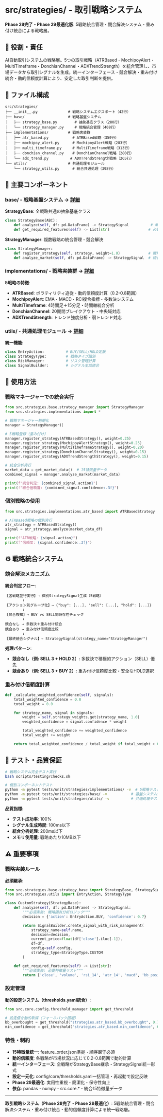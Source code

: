 # src/strategies/ - 取引戦略システム

**Phase 28完了・Phase 29最適化版**: 5戦略統合管理・競合解決システム・重み付け統合による戦略層。

## 🎯 役割・責任

AI自動取引システムの戦略層。5つの取引戦略（ATRBased・MochipoyAlert・MultiTimeframe・DonchianChannel・ADXTrendStrength）を統合管理し、市場データから取引シグナルを生成。統一インターフェース・競合解決・重み付け統合・動的信頼度計算により、安定した取引判断を提供。

## 📂 ファイル構成

```
src/strategies/
├── __init__.py              # 戦略システムエクスポート（42行）
├── base/                    # 戦略基盤システム
│   ├── strategy_base.py        # 抽象基底クラス（280行）
│   └── strategy_manager.py     # 戦略統合管理（408行）
├── implementations/         # 戦略実装群
│   ├── atr_based.py           # ATRBased戦略（350行）
│   ├── mochipoy_alert.py      # MochipoyAlert戦略（283行）
│   ├── multi_timeframe.py     # MultiTimeframe戦略（313行）
│   ├── donchian_channel.py    # DonchianChannel戦略（280行）
│   └── adx_trend.py          # ADXTrendStrength戦略（265行）
└── utils/                   # 共通処理モジュール
    └── strategy_utils.py      # 統合共通処理（398行）
```

## 🔧 主要コンポーネント

### **base/ - 戦略基盤システム** → [詳細](base/README.md)

**StrategyBase**: 全戦略共通の抽象基底クラス
```python
class StrategyBase(ABC):
    def analyze(self, df: pd.DataFrame) -> StrategySignal          # 戦略分析（抽象）
    def get_required_features(self) -> List[str]                  # 必要特徴量
```

**StrategyManager**: 複数戦略の統合管理・競合解決
```python
class StrategyManager:
    def register_strategy(self, strategy, weight=1.0)             # 戦略登録
    def analyze_market(self, df: pd.DataFrame) -> StrategySignal  # 統合分析
```

### **implementations/ - 戦略実装群** → [詳細](implementations/README.md)

**5戦略の特徴**:
- **ATRBased**: ボラティリティ追従・動的信頼度計算（0.2-0.8範囲）
- **MochipoyAlert**: EMA・MACD・RCI複合指標・多数決システム
- **MultiTimeframe**: 4時間足＋15分足・時間軸統合分析
- **DonchianChannel**: 20期間ブレイクアウト・中央域対応
- **ADXTrendStrength**: トレンド強度分析・弱トレンド対応

### **utils/ - 共通処理モジュール** → [詳細](utils/README.md)

**統一機能**:
```python
class EntryAction:          # BUY/SELL/HOLD定数
class StrategyType:         # 戦略タイプ識別
class RiskManager:          # リスク管理計算
class SignalBuilder:        # シグナル生成統合
```

## 🚀 使用方法

### **戦略マネージャーでの統合実行**

```python
from src.strategies.base.strategy_manager import StrategyManager
from src.strategies.implementations import *

# 戦略マネージャー初期化
manager = StrategyManager()

# 5戦略登録（重み付け）
manager.register_strategy(ATRBasedStrategy(), weight=0.25)
manager.register_strategy(MochipoyAlertStrategy(), weight=0.25)
manager.register_strategy(MultiTimeframeStrategy(), weight=0.20)
manager.register_strategy(DonchianChannelStrategy(), weight=0.15)
manager.register_strategy(ADXTrendStrengthStrategy(), weight=0.15)

# 統合分析実行
market_data = get_market_data()  # 15特徴量データ
combined_signal = manager.analyze_market(market_data)

print(f"統合判定: {combined_signal.action}")
print(f"総合信頼度: {combined_signal.confidence:.3f}")
```

### **個別戦略の使用**

```python
from src.strategies.implementations.atr_based import ATRBasedStrategy

# ATRBased戦略の個別実行
atr_strategy = ATRBasedStrategy()
signal = atr_strategy.analyze(market_data_df)

print(f"ATR戦略: {signal.action}")
print(f"信頼度: {signal.confidence:.3f}")
```

## ⚙️ 戦略統合システム

### **競合解決メカニズム**

**統合判定フロー**:
```
【各戦略並行実行】→ 個別StrategySignal生成（5戦略）
        ↓
【アクション別グループ化】→ {"buy": [...], "sell": [...], "hold": [...]}
        ↓
【競合検知】→ BUY vs SELL同時存在チェック
        ↓
競合なし → 多数決＋重み付け統合
競合あり → 重み付け信頼度比較
        ↓
【最終統合シグナル】→ StrategySignal(strategy_name="StrategyManager")
```

**処理パターン**:
- **競合なし（例: SELL 3 + HOLD 2）**: 多数決で積極的アクション（SELL）優先
- **競合あり（例: SELL 3 + BUY 2）**: 重み付け信頼度比較・安全なHOLD選択

### **重み付け信頼度計算**

```python
def _calculate_weighted_confidence(self, signals):
    total_weighted_confidence = 0.0
    total_weight = 0.0

    for strategy_name, signal in signals:
        weight = self.strategy_weights.get(strategy_name, 1.0)
        weighted_confidence = signal.confidence * weight

        total_weighted_confidence += weighted_confidence
        total_weight += weight

    return total_weighted_confidence / total_weight if total_weight > 0 else 0.0
```

## 🧪 テスト・品質保証

```bash
# 戦略システム完全テスト実行
bash scripts/testing/checks.sh

# 個別コンポーネントテスト
python -m pytest tests/unit/strategies/implementations/ -v  # 5戦略テスト（各15テスト）
python -m pytest tests/unit/strategies/base/ -v           # 基盤システムテスト（38テスト）
python -m pytest tests/unit/strategies/utils/ -v          # 共通処理テスト（23テスト）
```

**品質指標**:
- **テスト成功率**: 100%
- **シグナル生成時間**: 100ms以下
- **統合分析処理**: 200ms以下
- **メモリ使用量**: 戦略あたり10MB以下

## ⚠️ 重要事項

### **戦略実装ルール**

**必須継承**:
```python
from src.strategies.base.strategy_base import StrategyBase, StrategySignal
from src.strategies.utils import EntryAction, StrategyType

class CustomStrategy(StrategyBase):
    def analyze(self, df: pd.DataFrame) -> StrategySignal:
        """必須実装: 戦略固有分析ロジック"""
        decision = {'action': EntryAction.BUY, 'confidence': 0.7}

        return SignalBuilder.create_signal_with_risk_management(
            strategy_name=self.name,
            decision=decision,
            current_price=float(df['close'].iloc[-1]),
            df=df,
            config=self.config,
            strategy_type=StrategyType.CUSTOM
        )

    def get_required_features(self) -> List[str]:
        """必須実装: 必要特徴量リスト"""
        return ['close', 'volume', 'rsi_14', 'atr_14', 'macd', 'bb_position', 'ema_20', 'ema_50', 'volume_ratio', 'donchian_high_20', 'donchian_low_20', 'channel_position', 'adx_14', 'plus_di_14', 'minus_di_14']
```

### **設定管理**

**動的設定システム（thresholds.yaml統合）**:
```python
from src.core.config.threshold_manager import get_threshold

# 設定値を動的取得（フォールバック回避）
bb_overbought = get_threshold("strategies.atr_based.bb_overbought", 0.7)
min_confidence = get_threshold("strategies.atr_based.min_confidence", 0.3)
```

### **特性・制約**
- **15特徴量統一**: feature_order.json準拠・順序厳守必須
- **動的信頼度**: 各戦略が市場状況に応じて0.2-0.8範囲で動的計算
- **統一インターフェース**: 全戦略がStrategyBase継承・StrategySignal統一形式
- **設定一元化**: config/core/thresholds.yaml一括管理・再起動で設定反映
- **Phase 29最適化**: 実用性重視・簡潔化・保守性向上
- **依存**: pandas・numpy・src.core.*・統合15特徴量データ

---

**取引戦略システム（Phase 28完了・Phase 29最適化）**: 5戦略統合管理・競合解決システム・重み付け統合・動的信頼度計算による統一戦略層。